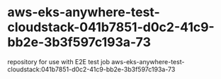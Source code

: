 # aws-eks-anywhere-test-cloudstack-041b7851-d0c2-41c9-bb2e-3b3f597c193a-73
repository for use with E2E test job aws-eks-anywhere-test-cloudstack:041b7851-d0c2-41c9-bb2e-3b3f597c193a-73
